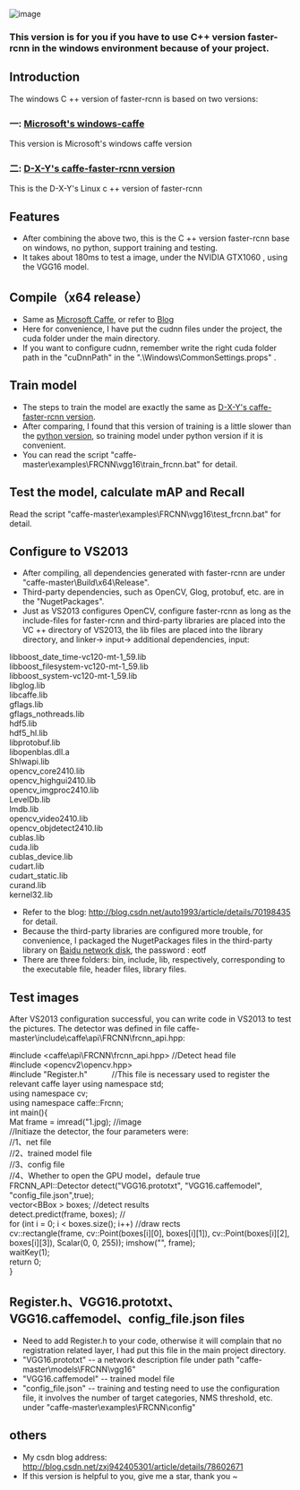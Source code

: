 ![image](https://github.com/huaze555/windows-caffe-faster-rcnn/raw/master/demo_image/1.jpg)  

### This version is for you if you have to use C++ version faster-rcnn in the windows environment because of your project.

## Introduction
The windows C ++ version of faster-rcnn is based on two versions:  
### 一: [Microsoft's windows-caffe](https://github.com/Microsoft/caffe)  
This version is Microsoft's windows caffe version    
### 二: [D-X-Y's caffe-faster-rcnn version](https://github.com/D-X-Y/caffe-faster-rcnn/tree/dev)  
This is the D-X-Y's Linux c ++ version of faster-rcnn
    
## Features
- After combining the above two, this is the C ++ version faster-rcnn base on windows, no python, support training and testing.  
- It takes about 180ms to test a image, under the NVIDIA GTX1060 , using the VGG16 model. 

## Compile（x64 release）
- Same as [Microsoft Caffe](https://github.com/Microsoft/caffe), or refer to [Blog](http://www.cnblogs.com/love6tao/p/5706830.html)  
- Here for convenience, I have put the cudnn files under the project, the cuda folder under the main directory.  
- If you want to configure cudnn, remember write the right cuda folder path in the "cuDnnPath" in the ".\Windows\CommonSettings.props" .

## Train model
- The steps to train the model are exactly the same as [D-X-Y's caffe-faster-rcnn version](https://github.com/D-X-Y/caffe-faster-rcnn/tree/dev).  
- After comparing, I found that this version of training is a little slower than the [python version](https://github.com/rbgirshick/py-faster-rcnn), so training model under python version if it is convenient.   
- You can read the script "caffe-master\examples\FRCNN\vgg16\train_frcnn.bat" for detail.

## Test the model, calculate mAP and Recall
Read the script "caffe-master\examples\FRCNN\vgg16\test_frcnn.bat" for detail.

## Configure to VS2013
- After compiling, all dependencies generated with faster-rcnn are under "caffe-master\Build\x64\Release\".  
- Third-party dependencies, such as OpenCV, Glog, protobuf, etc. are in the "NugetPackages".  
- Just as VS2013 configures OpenCV, configure faster-rcnn as long as the include-files for faster-rcnn and third-party libraries are placed into the VC ++ directory of VS2013, the lib files are placed into the library directory, and linker-> input-> additional dependencies, input:

libboost_date_time-vc120-mt-1_59.lib  
libboost_filesystem-vc120-mt-1_59.lib  
libboost_system-vc120-mt-1_59.lib  
libglog.lib  
libcaffe.lib  
gflags.lib  
gflags_nothreads.lib  
hdf5.lib  
hdf5_hl.lib  
libprotobuf.lib  
libopenblas.dll.a  
Shlwapi.lib  
opencv_core2410.lib  
opencv_highgui2410.lib  
opencv_imgproc2410.lib  
LevelDb.lib  
lmdb.lib  
opencv_video2410.lib  
opencv_objdetect2410.lib  
cublas.lib  
cuda.lib  
cublas_device.lib  
cudart.lib  
cudart_static.lib  
curand.lib  
kernel32.lib  

- Refer to the blog: http://blog.csdn.net/auto1993/article/details/70198435 for detail.  
- Because the third-party libraries are configured more trouble, for convenience, I packaged the NugetPackages files in the third-party library on [Baidu network disk](https://pan.baidu.com/s/1gfjc3n1), the password : eotf  
- There are three folders: bin, include, lib, respectively, corresponding to the executable file, header files, library files.

## Test images
After VS2013 configuration successful, you can write code in VS2013 to test the pictures.
The detector was defined in  file caffe-master\include\caffe\api\FRCNN\frcnn_api.hpp:  
  
  
#include <caffe\api\FRCNN\frcnn_api.hpp>  //Detect head file  
#include <opencv2\opencv.hpp>   
#include "Register.h"           //This file is necessary used to register the relevant caffe layer 
using namespace std;  
using namespace cv;  
using namespace caffe::Frcnn;  
int main(){    
        Mat frame = imread("1.jpg);  //image  
	//Initiaze the detector, the four parameters were:  
	//1、net file   
	//2、trained model file  
	//3、config file  
	//4、Whether to open the GPU model，defaule true  
	FRCNN_API::Detector detect("VGG16.prototxt", "VGG16.caffemodel", "config_file.json",true);  
	vector<BBox<float> > boxes;  //detect results  
	detect.predict(frame, boxes);    //  
	for (int i = 0; i < boxes.size(); i++)   //draw rects  
	cv::rectangle(frame, cv::Point(boxes[i][0], boxes[i][1]), cv::Point(boxes[i][2], boxes[i][3]), Scalar(0, 0, 255)); 
	imshow("", frame);  
        waitKey(1);  
	return 0;  
}

## Register.h、VGG16.prototxt、VGG16.caffemodel、config_file.json files
- Need to add Register.h to your code, otherwise it will complain that no registration related layer, I had put this file in the main project directory.  
- "VGG16.prototxt" -- a network description file  under path "caffe-master\models\FRCNN\vgg16"   
- "VGG16.caffemodel" -- trained model file  
- "config_file.json" -- training and testing need to use the configuration file, it involves the number of target categories, NMS threshold, etc. under "caffe-master\examples\FRCNN\config\" 


## others
- My csdn blog address: http://blog.csdn.net/zxj942405301/article/details/78602671  
- If this version is helpful to you, give me a star, thank you ~

